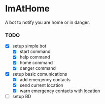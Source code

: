 # ImAtHome

A bot to notify you are home or in danger.

### TODO

- [x] setup simple bot
  - [x] start command
  - [x] help command
  - [x] home command
  - [x] danger command
- [x] setup basic comunications
  - [x] add emergency contacts
  - [x] send current location
  - [x] warn emergency contacts with location
- [ ] setup BD

